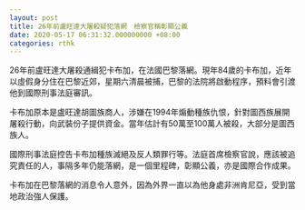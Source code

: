 ```yaml
---
layout: post
title: 26年前盧旺達大屠殺疑犯落網　檢察官稱彰顯公義
date: 2020-05-17 06:31:32.000000000 +08:00
categories: rthk
---
```


26年前盧旺達大屠殺通緝犯卡布加，在法國巴黎落網。現年84歲的卡布加，近年以虛假身分住在巴黎近郊，星期六清晨被捕，巴黎的法院將啟動程序，預料會引渡他到國際刑事法庭審訊。

卡布加原本是盧旺達胡圖族商人，涉嫌在1994年煽動種族仇恨，針對圖西族展開屠殺行動，向武裝份子提供資金。當年估計有50萬至100萬人被殺，大部分是圖西族人。

國際刑事法庭控告卡布加種族滅絕及反人類罪行等。法庭首席檢察官說，應該被追究責任的人，事隔多年仍能落網，是一個里程碑，彰顯公義，亦是國際合作成果。

卡布加在巴黎落網的消息令人意外，因為外界一直以為他身處非洲肯尼亞，受到當地政治強人保護。
